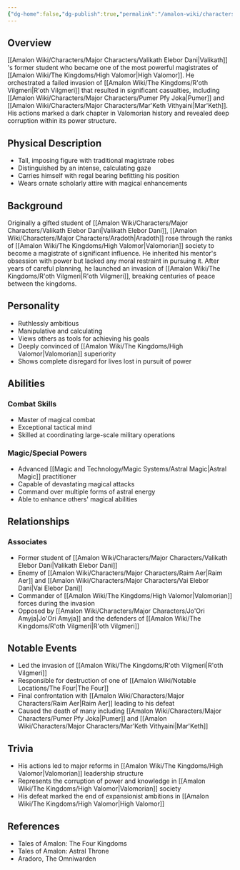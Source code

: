 ```yaml
---
{"dg-home":false,"dg-publish":true,"permalink":"/amalon-wiki/characters/major-characters/aradoth/","dgPassFrontmatter":true,"noteIcon":""}
---
```


## Overview
[[Amalon Wiki/Characters/Major Characters/Valikath Elebor Dani\|Valikath]] 's former student who became one of the most powerful magistrates of [[Amalon Wiki/The Kingdoms/High Valomor\|High Valomor]]. He orchestrated a failed invasion of [[Amalon Wiki/The Kingdoms/R'oth Vilgmeri\|R'oth Vilgmeri]] that resulted in significant casualties, including [[Amalon Wiki/Characters/Major Characters/Pumer Pfy Joka\|Pumer]] and [[Amalon Wiki/Characters/Major Characters/Mar'Keth Vithyaini\|Mar'Keth]]. His actions marked a dark chapter in Valomorian history and revealed deep corruption within its power structure.

## Physical Description
- Tall, imposing figure with traditional magistrate robes
- Distinguished by an intense, calculating gaze
- Carries himself with regal bearing befitting his position
- Wears ornate scholarly attire with magical enhancements

## Background
Originally a gifted student of [[Amalon Wiki/Characters/Major Characters/Valikath Elebor Dani\|Valikath Elebor Dani]], [[Amalon Wiki/Characters/Major Characters/Aradoth\|Aradoth]] rose through the ranks of [[Amalon Wiki/The Kingdoms/High Valomor\|Valomorian]] society to become a magistrate of significant influence. He inherited his mentor's obsession with power but lacked any moral restraint in pursuing it. After years of careful planning, he launched an invasion of [[Amalon Wiki/The Kingdoms/R'oth Vilgmeri\|R'oth Vilgmeri]], breaking centuries of peace between the kingdoms.

## Personality
- Ruthlessly ambitious
- Manipulative and calculating
- Views others as tools for achieving his goals
- Deeply convinced of [[Amalon Wiki/The Kingdoms/High Valomor\|Valomorian]] superiority
- Shows complete disregard for lives lost in pursuit of power

## Abilities
### Combat Skills
- Master of magical combat
- Exceptional tactical mind
- Skilled at coordinating large-scale military operations

### Magic/Special Powers
- Advanced [[Magic and Technology/Magic Systems/Astral Magic\|Astral Magic]] practitioner
- Capable of devastating magical attacks
- Command over multiple forms of astral energy
- Able to enhance others' magical abilities

## Relationships
### Associates
- Former student of [[Amalon Wiki/Characters/Major Characters/Valikath Elebor Dani\|Valikath Elebor Dani]]
- Enemy of [[Amalon Wiki/Characters/Major Characters/Raim Aer\|Raim Aer]] and [[Amalon Wiki/Characters/Major Characters/Vai Elebor Dani\|Vai Elebor Dani]]
- Commander of [[Amalon Wiki/The Kingdoms/High Valomor\|Valomorian]] forces during the invasion
- Opposed by [[Amalon Wiki/Characters/Major Characters/Jo'Ori Amyja\|Jo'Ori Amyja]] and the defenders of [[Amalon Wiki/The Kingdoms/R'oth Vilgmeri\|R'oth Vilgmeri]]

## Notable Events
- Led the invasion of [[Amalon Wiki/The Kingdoms/R'oth Vilgmeri\|R'oth Vilgmeri]]
- Responsible for destruction of one of [[Amalon Wiki/Notable Locations/The Four\|The Four]]
- Final confrontation with [[Amalon Wiki/Characters/Major Characters/Raim Aer\|Raim Aer]] leading to his defeat
- Caused the death of many including [[Amalon Wiki/Characters/Major Characters/Pumer Pfy Joka\|Pumer]] and [[Amalon Wiki/Characters/Major Characters/Mar'Keth Vithyaini\|Mar'Keth]]

## Trivia
- His actions led to major reforms in [[Amalon Wiki/The Kingdoms/High Valomor\|Valomorian]] leadership structure
- Represents the corruption of power and knowledge in [[Amalon Wiki/The Kingdoms/High Valomor\|Valomorian]] society
- His defeat marked the end of expansionist ambitions in [[Amalon Wiki/The Kingdoms/High Valomor\|High Valomor]]

## References
- Tales of Amalon: The Four Kingdoms
- Tales of Amalon: Astral Throne
- Aradoro, The Omniwarden